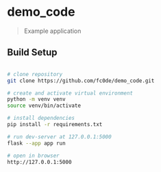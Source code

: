 # demo_code

> Example application

## Build Setup

``` bash

# clone repository
git clone https://github.com/fc0de/demo_code.git

# create and activate virtual environment
python -m venv venv
source venv/bin/activate

# install dependencies
pip install -r requirements.txt

# run dev-server at 127.0.0.1:5000
flask --app app run

# open in browser
http://127.0.0.1:5000

```